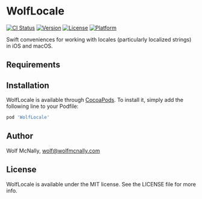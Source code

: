 # WolfLocale

[![CI Status](https://img.shields.io/travis/wolfmcnally/WolfLocale.svg?style=flat)](https://travis-ci.org/wolfmcnally/WolfLocale)
[![Version](https://img.shields.io/cocoapods/v/WolfLocale.svg?style=flat)](https://cocoapods.org/pods/WolfLocale)
[![License](https://img.shields.io/cocoapods/l/WolfLocale.svg?style=flat)](https://cocoapods.org/pods/WolfLocale)
[![Platform](https://img.shields.io/cocoapods/p/WolfLocale.svg?style=flat)](https://cocoapods.org/pods/WolfLocale)

Swift conveniences for working with locales (particularly localized strings) in iOS and macOS.

## Requirements

## Installation

WolfLocale is available through [CocoaPods](https://cocoapods.org). To install
it, simply add the following line to your Podfile:

```ruby
pod 'WolfLocale'
```

## Author

Wolf McNally, wolf@wolfmcnally.com

## License

WolfLocale is available under the MIT license. See the LICENSE file for more info.
